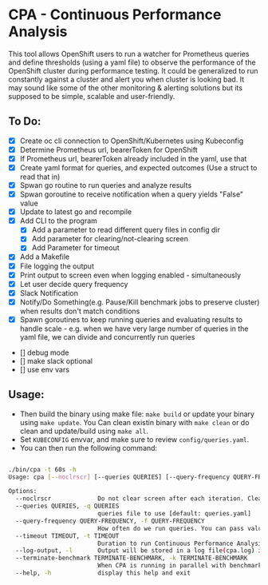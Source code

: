 # CPA - Continuous Performance Analysis


This tool allows OpenShift users to run a watcher for Prometheus queries and define thresholds (using a yaml file) to observe the performance of the OpenShift cluster during performance testing.  It could be generalized to run constantly against a cluster and alert you when cluster is looking bad. It may sound like some of the other monitoring & alerting solutions but its supposed to be simple, scalable and user-friendly.

## To Do:

* [x] Create oc cli connection to OpenShift/Kubernetes using Kubeconfig
* [x] Determine Prometheus url, bearerToken for OpenShift
* [x] If Prometheus url, bearerToken already included in the yaml, use that
* [x] Create yaml format for queries, and expected outcomes (Use a struct to read that in)
* [x] Spwan go routine to run queries and analyze results
* [x] Spwan goroutine to receive notification when a query yields "False" value
* [x] Update to latest go and recompile
* [x] Add CLI to the program
  * [x] Add a parameter to read different query files in config dir
  * [x] Add parameter for clearing/not-clearing screen
  * [x] Add Parameter for timeout
* [x] Add a Makefile
* [x] File logging the output
* [x] Print output to screen even when logging enabled - simultaneously
* [x] Let user decide query frequency
* [x] Slack Notification
* [x] Notify/Do Something(e.g. Pause/Kill benchmark jobs to preserve cluster) when results don't match conditions
* [x] Spawn goroutines to keep running queries and evaluating results to handle scale - e.g. when we have very large number of queries in the yaml file, we can divide and concurrently run queries
* [] debug mode
* [] make slack optional
* [] use env vars


## Usage:

* Then build the binary using make file: `make build` or update your binary using `make update`. You Can clean existin binary with `make clean` or do clean and update/build using `make all`.
* Set `KUBECONFIG` envvar, and make sure to review `config/queries.yaml`.
* You can then run the following command:
```sh

./bin/cpa -t 60s -h
Usage: cpa [--noclrscr] [--queries QUERIES] [--query-frequency QUERY-FREQUENCY] [--timeout TIMEOUT] [--log-output] [--terminate-benchmark TERMINATE-BENCHMARK]

Options:
  --noclrscr             Do not clear screen after each iteration. Clears screen by default. [default: false]
  --queries QUERIES, -q QUERIES
                         queries file to use [default: queries.yaml]
  --query-frequency QUERY-FREQUENCY, -f QUERY-FREQUENCY
                         How often do we run queries. You can pass values like 4h or 1h10m10s [default: 20s]
  --timeout TIMEOUT, -t TIMEOUT
                         Duration to run Continuous Performance Analysis. You can pass values like 4h or 1h10m10s [default: 4h]
  --log-output, -l       Output will be stored in a log file(cpa.log) in addition to stdout. [default: false]
  --terminate-benchmark TERMINATE-BENCHMARK, -k TERMINATE-BENCHMARK
                         When CPA is running in parallel with benchmark job, let CPA know to kill benchmark if any query fail. (E.g. -k <processID>) Helpful to preserve cluster for further analysis.
  --help, -h             display this help and exit
```